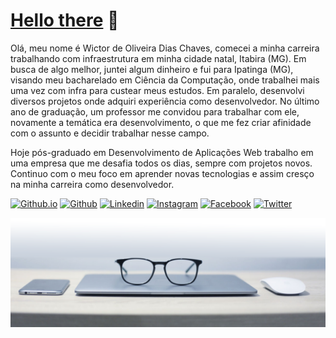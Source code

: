 # [Hello there](https://www.youtube.com/watch?v=rEq1Z0bjdwc) 👋

Olá, meu nome é Wictor de Oliveira Dias Chaves, comecei a minha carreira trabalhando com infraestrutura em minha cidade natal, Itabira (MG). Em busca de algo melhor, juntei algum dinheiro e fui para Ipatinga (MG), visando meu bacharelado em Ciência da Computação, onde trabalhei mais uma vez com infra para custear meus estudos. Em paralelo, desenvolvi diversos projetos onde adquiri experiência como desenvolvedor. No último ano de graduação, um professor me convidou para trabalhar com ele, novamente a temática era desenvolvimento, o que me fez criar afinidade com o assunto e decidir trabalhar nesse campo.

Hoje pós-graduado em  Desenvolvimento de Aplicações Web trabalho em uma empresa que me desafia todos os dias, sempre com projetos novos. Continuo com o meu foco em aprender novas tecnologias e assim cresço na minha carreira como desenvolvedor.

[![Github.io](https://img.shields.io/badge/-Github.io-000?logo=Github&logoColor=white&link=http://wictorchaves.github.io/)](http://wictorchaves.github.io/)
[![Github](https://img.shields.io/badge/-Github-000?logo=Github&logoColor=white&link=https://github.com/wictorChaves)](https://github.com/wictorChaves)
[![Linkedin](https://img.shields.io/badge/-LinkedIn-0073b0?logo=Linkedin&logoColor=white&link=https://www.linkedin.com/in/wictor-oliveira-199b7228/)](https://www.linkedin.com/in/wictor-oliveira-199b7228/)
[![Instagram](https://img.shields.io/badge/-Instagram-ed4956?labelColor=ed4956&logo=instagram&logoColor=white&link=http://instagram.com/wictor.chaves)](http://instagram.com/wictor.chaves)
[![Facebook](https://img.shields.io/badge/-Facebook-1877f2?labelColor=blue&logo=facebook&logoColor=white&color=1877f2&link=https://www.facebook.com/wictor.chaves/)](https://www.facebook.com/wictor.chaves/)
[![Twitter](https://img.shields.io/badge/-Twitter-1da1f2?labelColor=1da1f2&logo=twitter&logoColor=white&link=https://twitter.com/wictorchaves)](https://twitter.com/wictorchaves)

<img src="images/bg.png" alt="background">
